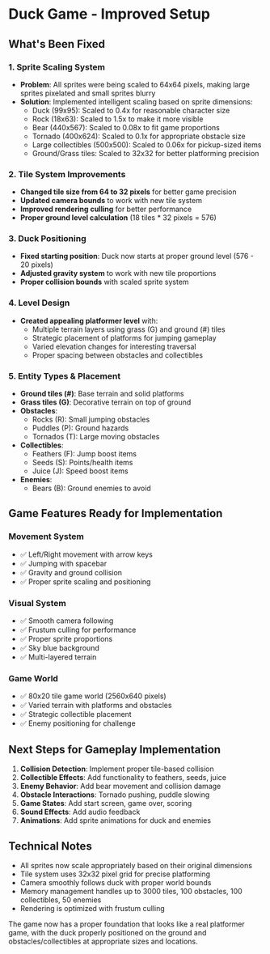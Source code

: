 # Duck Game - Improved Setup

## What's Been Fixed

### 1. **Sprite Scaling System**
- **Problem**: All sprites were being scaled to 64x64 pixels, making large sprites pixelated and small sprites blurry
- **Solution**: Implemented intelligent scaling based on sprite dimensions:
  - Duck (99x95): Scaled to 0.4x for reasonable character size
  - Rock (18x63): Scaled to 1.5x to make it more visible
  - Bear (440x567): Scaled to 0.08x to fit game proportions
  - Tornado (400x624): Scaled to 0.1x for appropriate obstacle size
  - Large collectibles (500x500): Scaled to 0.06x for pickup-sized items
  - Ground/Grass tiles: Scaled to 32x32 for better platforming precision

### 2. **Tile System Improvements**
- **Changed tile size from 64 to 32 pixels** for better game precision
- **Updated camera bounds** to work with new tile system
- **Improved rendering culling** for better performance
- **Proper ground level calculation** (18 tiles * 32 pixels = 576)

### 3. **Duck Positioning**
- **Fixed starting position**: Duck now starts at proper ground level (576 - 20 pixels)
- **Adjusted gravity system** to work with new tile proportions
- **Proper collision bounds** with scaled sprite system

### 4. **Level Design**
- **Created appealing platformer level** with:
  - Multiple terrain layers using grass (G) and ground (#) tiles
  - Strategic placement of platforms for jumping gameplay
  - Varied elevation changes for interesting traversal
  - Proper spacing between obstacles and collectibles

### 5. **Entity Types & Placement**
- **Ground tiles (#)**: Base terrain and solid platforms
- **Grass tiles (G)**: Decorative terrain on top of ground
- **Obstacles**: 
  - Rocks (R): Small jumping obstacles
  - Puddles (P): Ground hazards
  - Tornados (T): Large moving obstacles
- **Collectibles**:
  - Feathers (F): Jump boost items
  - Seeds (S): Points/health items  
  - Juice (J): Speed boost items
- **Enemies**:
  - Bears (B): Ground enemies to avoid

## Game Features Ready for Implementation

### Movement System
- ✅ Left/Right movement with arrow keys
- ✅ Jumping with spacebar
- ✅ Gravity and ground collision
- ✅ Proper sprite scaling and positioning

### Visual System
- ✅ Smooth camera following
- ✅ Frustum culling for performance
- ✅ Proper sprite proportions
- ✅ Sky blue background
- ✅ Multi-layered terrain

### Game World
- ✅ 80x20 tile game world (2560x640 pixels)
- ✅ Varied terrain with platforms and obstacles
- ✅ Strategic collectible placement
- ✅ Enemy positioning for challenge

## Next Steps for Gameplay Implementation

1. **Collision Detection**: Implement proper tile-based collision
2. **Collectible Effects**: Add functionality to feathers, seeds, juice
3. **Enemy Behavior**: Add bear movement and collision damage
4. **Obstacle Interactions**: Tornado pushing, puddle slowing
5. **Game States**: Add start screen, game over, scoring
6. **Sound Effects**: Add audio feedback
7. **Animations**: Add sprite animations for duck and enemies

## Technical Notes

- All sprites now scale appropriately based on their original dimensions
- Tile system uses 32x32 pixel grid for precise platforming
- Camera smoothly follows duck with proper world bounds
- Memory management handles up to 3000 tiles, 100 obstacles, 100 collectibles, 50 enemies
- Rendering is optimized with frustum culling

The game now has a proper foundation that looks like a real platformer game, with the duck properly positioned on the ground and obstacles/collectibles at appropriate sizes and locations.